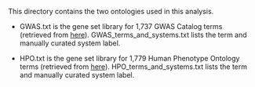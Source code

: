 This directory contains the two ontologies used in this analysis.

- GWAS.txt is the gene set library for 1,737 GWAS Catalog terms (retrieved from [here](https://maayanlab.cloud/Enrichr/geneSetLibrary?mode=text&libraryName=GWAS_Catalog_2019)). GWAS_terms_and_systems.txt lists the term and manually curated system label.

- HPO.txt is the gene set library for 1,779 Human Phenotype Ontology terms (retrieved from [here](https://maayanlab.cloud/Enrichr/geneSetLibrary?mode=text&libraryName=Human_Phenotype_Ontology)). HPO_terms_and_systems.txt lists the term and manually curated system label.
